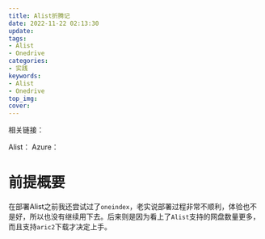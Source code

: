 ```yaml
---
title: Alist折腾记
date: 2022-11-22 02:13:30
update:
tags:
- Alist
- Onedrive
categories:
- 实践
keywords:
- Alist
- Onedrive
top_img:
cover:
---
```

相关链接：

Alist：
Azure：

# 前提概要
在部署Alist之前我还尝试过了`oneindex`，老实说部署过程非常不顺利，体验也不是好，所以也没有继续用下去。后来则是因为看上了`Alist`支持的网盘数量更多，而且支持`aric2`下载才决定上手。
